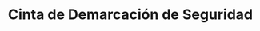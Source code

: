 ---
title: "Cinta de Demarcación de Seguridad"
description: "Delimitación y Organización de Áreas Clave"
main:
  id: 501
  content: |
    Presentamos nuestra **Cinta de Demarcación de Seguridad** – la solución ideal para organizar y señalizar espacios de manera clara y eficiente. Este producto esencial, parte de nuestra **Línea de Control de Riesgos y Seguridad Industrial**, es fundamental para delimitar zonas de peligro, rutas de evacuación, áreas de trabajo o almacenamiento, mejorando la seguridad y el flujo operacional.

  imgCard: "@/images/products/c-02.avif" 
  imgMain: "@/images/products/c-02.avif" 
  imgAlt: "Cinta de demarcación de seguridad amarilla y negra"
tabs:
  - id: "tabs-with-card-item-1"
    dataTab: "#tabs-with-card-1"
    title: "Descripción"
  - id: "tabs-with-card-item-2"
    dataTab: "#tabs-with-card-2"
    title: "Especificaciones Técnicas"
  - id: "tabs-with-card-item-3"
    dataTab: "#tabs-with-card-3"
    title: "Aplicaciones y Ventajas"
longDescription:
  title: "Organización y Seguridad Visual para tu Espacio"
  subTitle: |
    Nuestra Cinta de Demarcación de Seguridad es indispensable en cualquier entorno que requiera una clara separación y señalización visual. Su alta visibilidad y resistencia la hacen perfecta para bodegas, fábricas, parqueaderos, eventos o cualquier área donde la seguridad y el orden sean prioritarios, contribuyendo a la prevención de accidentes y el cumplimiento de normativas.
  btnTitle: "Contacta para personalizar tu demarcación"
  btnURL: "#"
descriptionList:
  - title: "Alta Visibilidad"
    subTitle: "Colores brillantes y patrones distintivos (ej. rayas amarillas y negras) que garantizan una fácil identificación de áreas."
  - title: "Gran Adherencia"
    subTitle: "Adhesivo de fuerte agarre que se mantiene firme en diversas superficies como concreto, madera o metal."
  - title: "Durabilidad Superior"
    subTitle: "Resistente a la abrasión, tráfico peatonal y vehicular ligero, así como a condiciones ambientales adversas."
  - title: "Fácil Aplicación y Retiro"
    subTitle: "Se instala sin complicaciones y, en muchos casos, se puede retirar sin dejar residuos significativos."
specificationsLeft:
  - title: "Material"
    subTitle: "Fabricada en [Especificar Material, ej., PVC de alta resistencia o polipropileno]."
  - title: "Ancho Disponible"
    subTitle: "Disponible en varios anchos (ej. 5 cm, 7.5 cm, 10 cm) para adaptarse a diferentes necesidades de señalización."
  - title: "Longitud del Rollo"
    subTitle: "Rollos de [Especificar Longitud, ej., 30 metros, 50 metros] para proyectos de diversos tamaños."
  - title: "Colores / Patrones"
    subTitle: "Disponible en [Especificar Colores/Patrones, ej., amarillo/negro, rojo/blanco, azul sólido] según la normativa."
tableData:
  - feature: ["Especificación", "Valor"]
    description:
      - ["Tipo de Adhesivo", "Caucho / Acrílico"]
      - ["Grosor (mm)", "[Especificar Grosor]"]
      - ["Temperatura de Servicio", "[Rango de Temperatura, ej., -10°C a 70°C]"]
      - ["Resistencia a Químicos", "Buena resistencia a ácidos y álcalis suaves"]
      - ["Uso Recomendado", "Interior / Exterior"]
blueprints:
  first: "@/images/blueprint-1.avif"
  second: "@/images/blueprint-2.avif" 
---